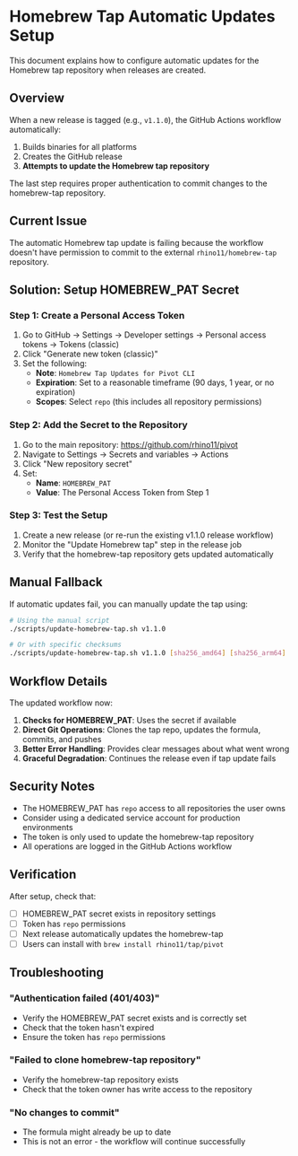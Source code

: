 # Homebrew Tap Automatic Updates Setup

This document explains how to configure automatic updates for the Homebrew tap repository when releases are created.

## Overview

When a new release is tagged (e.g., `v1.1.0`), the GitHub Actions workflow automatically:
1. Builds binaries for all platforms
2. Creates the GitHub release
3. **Attempts to update the Homebrew tap repository**

The last step requires proper authentication to commit changes to the homebrew-tap repository.

## Current Issue

The automatic Homebrew tap update is failing because the workflow doesn't have permission to commit to the external `rhino11/homebrew-tap` repository.

## Solution: Setup HOMEBREW_PAT Secret

### Step 1: Create a Personal Access Token

1. Go to GitHub → Settings → Developer settings → Personal access tokens → Tokens (classic)
2. Click "Generate new token (classic)"
3. Set the following:
   - **Note**: `Homebrew Tap Updates for Pivot CLI`
   - **Expiration**: Set to a reasonable timeframe (90 days, 1 year, or no expiration)
   - **Scopes**: Select `repo` (this includes all repository permissions)

### Step 2: Add the Secret to the Repository

1. Go to the main repository: https://github.com/rhino11/pivot
2. Navigate to Settings → Secrets and variables → Actions
3. Click "New repository secret"
4. Set:
   - **Name**: `HOMEBREW_PAT`
   - **Value**: The Personal Access Token from Step 1

### Step 3: Test the Setup

1. Create a new release (or re-run the existing v1.1.0 release workflow)
2. Monitor the "Update Homebrew tap" step in the release job
3. Verify that the homebrew-tap repository gets updated automatically

## Manual Fallback

If automatic updates fail, you can manually update the tap using:

```bash
# Using the manual script
./scripts/update-homebrew-tap.sh v1.1.0

# Or with specific checksums
./scripts/update-homebrew-tap.sh v1.1.0 [sha256_amd64] [sha256_arm64]
```

## Workflow Details

The updated workflow now:

1. **Checks for HOMEBREW_PAT**: Uses the secret if available
2. **Direct Git Operations**: Clones the tap repo, updates the formula, commits, and pushes
3. **Better Error Handling**: Provides clear messages about what went wrong
4. **Graceful Degradation**: Continues the release even if tap update fails

## Security Notes

- The HOMEBREW_PAT has `repo` access to all repositories the user owns
- Consider using a dedicated service account for production environments
- The token is only used to update the homebrew-tap repository
- All operations are logged in the GitHub Actions workflow

## Verification

After setup, check that:
- [ ] HOMEBREW_PAT secret exists in repository settings
- [ ] Token has `repo` permissions
- [ ] Next release automatically updates the homebrew-tap
- [ ] Users can install with `brew install rhino11/tap/pivot`

## Troubleshooting

### "Authentication failed (401/403)"
- Verify the HOMEBREW_PAT secret exists and is correctly set
- Check that the token hasn't expired
- Ensure the token has `repo` permissions

### "Failed to clone homebrew-tap repository"
- Verify the homebrew-tap repository exists
- Check that the token owner has write access to the repository

### "No changes to commit"
- The formula might already be up to date
- This is not an error - the workflow will continue successfully
